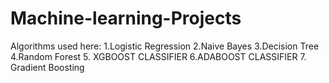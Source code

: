 # Machine-learning-Projects
Algorithms used here:
1.Logistic Regression
2.Naive Bayes
3.Decision Tree
4.Random Forest
5. XGBOOST CLASSIFIER
6.ADABOOST CLASSIFIER
7. Gradient Boosting
